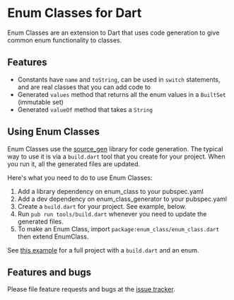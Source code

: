 # Enum Classes for Dart

Enum Classes are an extension to Dart that uses code generation to give
common enum functionality to classes.

## Features

* Constants have `name` and `toString`, can be used in `switch` statements,
   and are real classes that you can add code to
* Generated `values` method that returns all the enum values in a `BuiltSet` (immutable set)
* Generated `valueOf` method that takes a `String`

## Using Enum Classes

Enum Classes use the [source_gen](https://github.com/dart-lang/source_gen)
library for code generation. The typical way to use it is via a `build.dart`
tool that you create for your project. When you run it, all the generated files
are updated.

Here's what you need to do to use Enum Classes:

1. Add a library dependency on enum_class to your pubspec.yaml
2. Add a dev dependency on enum_class_generator to your pubspec.yaml
3. Create a `build.dart` for your project. See example, below.
4. Run `pub run tools/build.dart` whenever you need to update the generated files.
4. To make an Enum Class, import `package:enum_class/enum_class.dart` then
   extend EnumClass.

See
[this example](https://github.com/google/enum_class.dart/tree/master/example)
for a full project with a `build.dart` and an enum.

## Features and bugs

Please file feature requests and bugs at the [issue tracker][tracker].

[tracker]: https://github.com/google/enum_class.dart/issues
